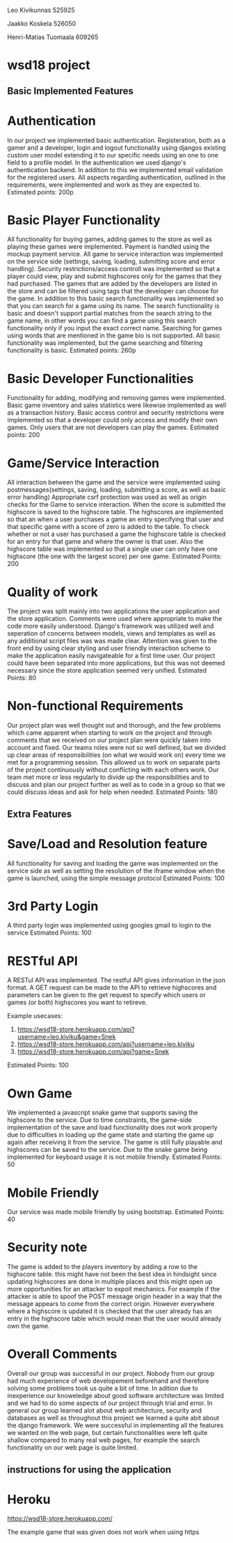 Leo Kivikunnas 525925

Jaakko Koskela 526050

Henri-Matias Tuomaala 609265

# wsd18 project
## Basic Implemented Features

# Authentication
In our project we implemented basic authentication. Registeration, both as a gamer and a developer, login and logout functionality using djangos existing custom user model extending it to our specific needs using an one to one field to a profile model. In the authentication we used django's authentication backend. In addition to this we implemented email validation for the registered users. All aspects regarding authentication, outlined in the requirements, were implemented and work as they are expected to.
Estimated points: 200p

# Basic Player Functionality
All functionality for buying games, adding games to the store as well as playing these games were implemented. Payment is handled using the mockup payment service. All game to service interaction was implemented on the service side (settings, saving, loading, submitting score and error handling). Security restrictions/access controll was implemented so that a player could view, play and submit highscores only for the games that they had purchased.
The games that are added by the developers are listed in the store and can be filtered using tags that the developer can choose for the game. In addition to this basic search functionality was implemented so that you can search for a game using its name. The search functionality is basic and doesn't support partial matches from the search string to the game name, in other words you can find a game using this search functionality only if you input the exact correct name. Searching for games using words that are mentioned in the game bio is not supported.
All basic functionality was implemented, but the game searching and filtering functionality is basic.
Estimated points: 260p

# Basic Developer Functionalities
Functionality for adding, modifying and removing games were implemented. Basic game inventory and sales statistics were likewise implemented as well as a transaction history. Basic access control and security restrictions were implemented so that a developer could only access and modify their own games. Only users that are not developers can play the games.
Estimated points: 200

# Game/Service Interaction
All interaction between the game and the service were implemented using postmessages(settings, saving, loading, submitting a score, as well as basic error handling) 
Appropriate csrf protection was used as well as origin checks for the Game to service interaction. When the score is submitted the highscore is saved to the highscore table. The highscores are implemented so that an when a user purchases a game an entry specifying that user and that specific game with a score of zero is added to the table. To check whether or not a user has purchased a game the highscore table is checked for an entry for that game and where the owner is that user. Also the highscore table was implemented so that a single user can only have one highscore (the one with the largest score) per one game.
Estimated Points: 200

# Quality of work
The project was split mainly into two applications the user application and the store application. Comments were used where appropriate to make the code more easily understood. Django's framework was utilized well and seperation of concerns between models, views and templates as well as any additional script files was was made clear. Attention was given to the front end by using clear styling and user friendly interaction scheme to make the application easily navigateable for a first time user. Our project could have been separated into more applications, but this was not deemed necessary since the store application seemed very unified.
Estimated Points: 80

# Non-functional Requirements
Our project plan was well thought out and thorough, and the few problems which came apparent when starting to work on the project and through comments that we received on our project plan were quickly taken into account and fixed. Our teams roles were not so well defined, but we divided up clear areas of responsibilities (on what we would work on) every time we met for a programming session. This allowed us to work on separate parts of the project continuously without conflicting with each others work. Our team met more or less regularly to divide up the responsibilities and to discuss and plan our project further as well as to code in a group so that we could discuss ideas and ask for help when needed.
Estimated Points: 180

## Extra Features

# Save/Load and Resolution feature
All functionality for saving and loading the game was implemented on the service side as well as setting the resolution of the iframe window when the game is launched, using the simple message protocol
Estimated Points: 100

# 3rd Party Login
A third party login was implemented using googles gmail to login to the service
Estimated Points: 100

# RESTful API
A RESTul API was implemented. The restful API gives information in the json format. A GET request can be made to the API to retrieve highscores and parameters can be given to the get request to specify which users or games (or both) highscores you want to retireve.

Example usecases:
1. https://wsd18-store.herokuapp.com/api?username=leo.kiviku&game=Snek
2. https://wsd18-store.herokuapp.com/api?username=leo.kiviku
3. https://wsd18-store.herokuapp.com/api?game=Snek

Estimated Points: 100

# Own Game
We implemented a javascript snake game that supports saving the highscore to the service. Due to time constraints, the game-side implementation of the save and load functionality does not work properly due to difficulties in loading up the game state and starting the game up again after receiving it from the service. The game is still fully playable and highscores can be saved to the service. Due to the snake game being implemented for keyboard usage it is not mobile friendly.
Estimated Points: 50

# Mobile Friendly
Our service was made mobile friendly by using bootstrap.
Estimated Points: 40

# Security note
The game is added to the players inventory by adding a row to the highscore table. this might have not been the best idea in hindsight since updating highscores are done in multiple places and this might open up more opportunities for an attacker to expoit mechanics. For example if the attacker is able to spoof the POST message origin header in a way that the message appears to come from the correct origin. However everywhere where a highscore is updated it is checked that the user already has an entry in the highscore table which would mean that the user would already own the game. 


# Overall Comments
Overall our group was successful in our project. Nobody from our group had much experience of web developement beforehand and therefore solving some problems took us quite a bit of time. In adition due to inexperience our knoweledge about good software architecture was limited and we had to do some aspects of our project through trial and error. In general our group learned alot about web architecture, security and databases as well as throughout this project we learned a quite abit about the django framework. We were successful in implementing all the features we wanted on the web page, but certain functionalities were left quite shallow compared to many real web pages, for example the search functionality on our web page is quite limited.  

 

## instructions for using the application
# Heroku
https://wsd18-store.herokuapp.com/

The example game that was given does not work when using https